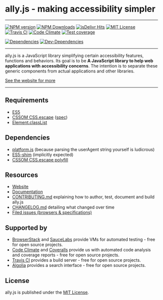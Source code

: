 # ally.js - making accessibility simpler

---

[![NPM version][npm-image]][npm-url]
[![NPM Downloads][downloads-image]][downloads-url]
[![jsDelivr Hits][jsdelivr-image]][jsdelivr-url]
[![MIT License][license-image]][license-url]
[![Travis CI][build-image]][build-url]
[![Code Climate][climate-image]][climate-url]
[![Test coverage][coverage-image]][coverage-url]

[![Dependencies][dependencies-image]][dependencies-url]
[![Dev-Dependencies][dev-dependencies-image]][dev-dependencies-url]

---

ally.js is a JavaScript library simplifying certain accessibility features, functions and behaviors. Its goal is to be **A JavaScript library to help web applications with accessibility concerns**. The intention is to separate these generic components from actual applications and other libraries.

[See the website for more](https://allyjs.io)

---

## Requirements

* [ES5](https://kangax.github.io/compat-table/es5/)
* [CSSOM CSS.escape](https://developer.mozilla.org/en-US/docs/Web/API/CSS.escape) ([spec](https://dev.w3.org/csswg/cssom/#the-css.escape%28%29-method))
* [Element.classList](https://developer.mozilla.org/en/docs/Web/API/Element/classList)


## Dependencies

* [platform.js](https://github.com/bestiejs/platform.js) (because parsing the userAgent string yourself is ludicrous)
* [ES5-shim](https://github.com/es-shims/es5-shim) (implicitly expected)
* [CSSOM CSS.escape polyfill](https://github.com/mathiasbynens/CSS.escape)


## Resources

* [Website](https://allyjs.io/)
* [Documentation](docs/README.md)
* [CONTRIBUTING.md](CONTRIBUTING.md) explaining how to author, test, document and build ally.js
* [CHANGELOG.md](CHANGELOG.md) detailing what changed over time
* [Filed issues (browsers & specifications)](issues.md)


## Supported by

* [BrowserStack](https://browserstack.com) and [SauceLabs](https://saucelabs.com/) provide VMs for automated testing - free for open source projects.
* [Code Climate](https://codeclimate.com/github/medialize/ally.js) and [Coveralls](https://coveralls.io/github/medialize/ally.js/) provide us with automated code analysis and coverage reports - free for open source projects.
* [Travis CI](https://travis-ci.org/medialize/ally.js) provides a build server - free for open source projects.
* [Algolia](https://algolia.com/) provides a search interface - free for open source projects.


## License

ally.js is published under the [MIT License](https://opensource.org/licenses/mit-license).


[npm-image]: https://img.shields.io/npm/v/ally.js.svg
[npm-url]: https://www.npmjs.com/package/ally.js
[downloads-image]: https://img.shields.io/npm/dm/ally.js.svg
[downloads-url]: https://www.npmjs.com/package/ally.js
[jsdelivr-image]:https://data.jsdelivr.com/v1/package/npm/ally.js/badge?style=rounded
[jsdelivr-url]: https://www.jsdelivr.com/package/npm/ally.js
[license-image]: https://img.shields.io/npm/l/ally.js.svg
[license-url]: https://github.com/medialize/ally.js/blob/master/LICENSE.txt
[build-image]: https://img.shields.io/travis/medialize/ally.js/master.svg
[build-url]: https://travis-ci.org/medialize/ally.js
[climate-image]: https://img.shields.io/codeclimate/github/medialize/ally.js.svg
[climate-url]: https://codeclimate.com/github/medialize/ally.js
[coverage-image]: https://img.shields.io/codeclimate/coverage/github/medialize/ally.js.svg
[coverage-url]: https://codeclimate.com/github/medialize/ally.js/coverage
[dependencies-image]: https://img.shields.io/david/medialize/ally.js.svg
[dependencies-url]: https://www.npmjs.com/package/ally.js
[dev-dependencies-image]: https://img.shields.io/david/dev/medialize/ally.js.svg
[dev-dependencies-url]: https://www.npmjs.com/package/ally.js
